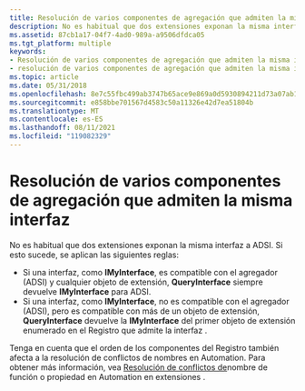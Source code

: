 ```yaml
---
title: Resolución de varios componentes de agregación que admiten la misma interfaz
description: No es habitual que dos extensiones exponan la misma interfaz a ADSI.
ms.assetid: 87cb1a17-04f7-4ad0-989a-a9506dfdca05
ms.tgt_platform: multiple
keywords:
- Resolución de varios componentes de agregación que admiten la misma interfaz ADSI
- resolución de varios componentes de agregación que admiten la misma interfaz ADSI
ms.topic: article
ms.date: 05/31/2018
ms.openlocfilehash: 8e7c55fbc499ab3747b65ace9e869a0d5930894211d73a07ab1078eef8614694
ms.sourcegitcommit: e858bbe701567d4583c50a11326e42d7ea51804b
ms.translationtype: MT
ms.contentlocale: es-ES
ms.lasthandoff: 08/11/2021
ms.locfileid: "119082329"
---
```

# <a name="resolution-of-multiple-aggregation-components-supporting-the-same-interface"></a>Resolución de varios componentes de agregación que admiten la misma interfaz

No es habitual que dos extensiones exponan la misma interfaz a ADSI. Si esto sucede, se aplican las siguientes reglas:

-   Si una interfaz, como **IMyInterface**, es compatible con el agregador (ADSI) y cualquier objeto de extensión, **QueryInterface** siempre devuelve **IMyInterface** para ADSI.
-   Si una interfaz, como **IMyInterface**, no es compatible con el agregador (ADSI), pero es compatible con más de un objeto de extensión, **QueryInterface** devuelve la **IMyInterface** del primer objeto de extensión enumerado en el Registro que admite la interfaz .

Tenga en cuenta que el orden de los componentes del Registro también afecta a la resolución de conflictos de nombres en Automation. Para obtener más información, vea [Resolución de conflictos de](resolution-of-functionproperty-name-conflicts-in-automation-in-extensions.md)nombre de función o propiedad en Automation en extensiones .

 

 




